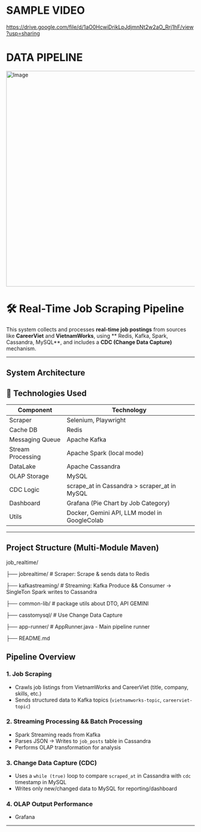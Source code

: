 # SAMPLE VIDEO
https://drive.google.com/file/d/1aO0HcwiDrikLpJdjmnNt2w2aO_Rrj1hF/view?usp=sharing

# DATA PIPELINE
<img width="1002" height="577" alt="Image" src="https://github.com/user-attachments/assets/2c9e01d6-6d5e-4719-8607-01d2f787571f" />


# 🛠 Real-Time Job Scraping Pipeline

This system collects and processes **real-time job postings** from sources like **CareerViet** and **VietnamWorks**, using ** Redis, Kafka, Spark, Cassandra, MySQL**, and includes a **CDC (Change Data Capture)** mechanism.

---

## System Architecture
## 🔧 Technologies Used

| Component        | Technology                           |
|------------------|--------------------------------------|
| Scraper          |  Selenium, Playwright                |
| Cache DB         | Redis                                |
| Messaging Queue  | Apache Kafka                         |
| Stream Processing| Apache Spark (local mode)            |
| DataLake         | Apache Cassandra                     |
| OLAP Storage     | MySQL                                |
| CDC Logic        | scrape_at in Cassandra > scraper_at in MySQL  |
| Dashboard        | Grafana (Pie Chart by Job Category)  |
| Utils             | Docker, Gemini API, LLM model in GoogleColab  |

---

## Project Structure (Multi-Module Maven)
job_realtime/

├── jobrealtime/ # Scraper: Scrape & sends data to Redis

├── kafkastreaming/ # Streaming: Kafka Produce && Consumer → SingleTon Spark writes to Cassandra

├── common-lib/ # package utils about DTO, API GEMINI

├── casstomysql/ # Use Change Data Capture

├── app-runner/ # AppRunner.java - Main pipeline runner

├── README.md


## Pipeline Overview

### 1. **Job Scraping**

- Crawls job listings from VietnamWorks and CareerViet (title, company, skills, etc.)
- Sends structured data to Kafka topics (`vietnamworks-topic`, `careerviet-topic`)

### 2. **Streaming Processing && Batch Processing**

- Spark Streaming reads from Kafka
- Parses JSON → Writes to `job_posts` table in Cassandra
- Performs OLAP transformation for analysis

### 3. **Change Data Capture (CDC)**

- Uses a `while (true)` loop to compare `scraped_at` in Cassandra with `cdc` timestamp in MySQL
- Writes only new/changed data to MySQL for reporting/dashboard

### 4. **OLAP Output Performance**
- Grafana
---

